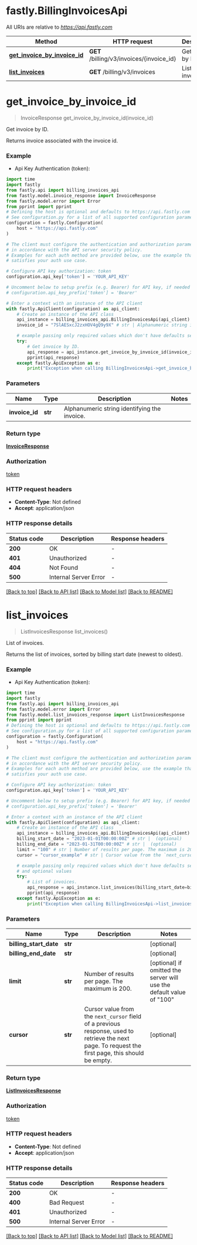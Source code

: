 # fastly.BillingInvoicesApi

All URIs are relative to *https://api.fastly.com*

Method | HTTP request | Description
------------- | ------------- | -------------
[**get_invoice_by_invoice_id**](BillingInvoicesApi.md#get_invoice_by_invoice_id) | **GET** /billing/v3/invoices/{invoice_id} | Get invoice by ID.
[**list_invoices**](BillingInvoicesApi.md#list_invoices) | **GET** /billing/v3/invoices | List of invoices.


# **get_invoice_by_invoice_id**
> InvoiceResponse get_invoice_by_invoice_id(invoice_id)

Get invoice by ID.

Returns invoice associated with the invoice id.

### Example

* Api Key Authentication (token):

```python
import time
import fastly
from fastly.api import billing_invoices_api
from fastly.model.invoice_response import InvoiceResponse
from fastly.model.error import Error
from pprint import pprint
# Defining the host is optional and defaults to https://api.fastly.com
# See configuration.py for a list of all supported configuration parameters.
configuration = fastly.Configuration(
    host = "https://api.fastly.com"
)

# The client must configure the authentication and authorization parameters
# in accordance with the API server security policy.
# Examples for each auth method are provided below, use the example that
# satisfies your auth use case.

# Configure API key authorization: token
configuration.api_key['token'] = 'YOUR_API_KEY'

# Uncomment below to setup prefix (e.g. Bearer) for API key, if needed
# configuration.api_key_prefix['token'] = 'Bearer'

# Enter a context with an instance of the API client
with fastly.ApiClient(configuration) as api_client:
    # Create an instance of the API class
    api_instance = billing_invoices_api.BillingInvoicesApi(api_client)
    invoice_id = "7SlAESxcJ2zxHOV4gQ9y9X" # str | Alphanumeric string identifying the invoice.

    # example passing only required values which don't have defaults set
    try:
        # Get invoice by ID.
        api_response = api_instance.get_invoice_by_invoice_id(invoice_id)
        pprint(api_response)
    except fastly.ApiException as e:
        print("Exception when calling BillingInvoicesApi->get_invoice_by_invoice_id: %s\n" % e)
```


### Parameters

Name | Type | Description  | Notes
------------- | ------------- | ------------- | -------------
 **invoice_id** | **str**| Alphanumeric string identifying the invoice. |

### Return type

[**InvoiceResponse**](InvoiceResponse.md)

### Authorization

[token](../README.md#token)

### HTTP request headers

 - **Content-Type**: Not defined
 - **Accept**: application/json


### HTTP response details

| Status code | Description | Response headers |
|-------------|-------------|------------------|
**200** | OK |  -  |
**401** | Unauthorized |  -  |
**404** | Not Found |  -  |
**500** | Internal Server Error |  -  |

[[Back to top]](#) [[Back to API list]](../README.md#documentation-for-api-endpoints) [[Back to Model list]](../README.md#documentation-for-models) [[Back to README]](../README.md)

# **list_invoices**
> ListInvoicesResponse list_invoices()

List of invoices.

Returns the list of invoices, sorted by billing start date (newest to oldest).

### Example

* Api Key Authentication (token):

```python
import time
import fastly
from fastly.api import billing_invoices_api
from fastly.model.error import Error
from fastly.model.list_invoices_response import ListInvoicesResponse
from pprint import pprint
# Defining the host is optional and defaults to https://api.fastly.com
# See configuration.py for a list of all supported configuration parameters.
configuration = fastly.Configuration(
    host = "https://api.fastly.com"
)

# The client must configure the authentication and authorization parameters
# in accordance with the API server security policy.
# Examples for each auth method are provided below, use the example that
# satisfies your auth use case.

# Configure API key authorization: token
configuration.api_key['token'] = 'YOUR_API_KEY'

# Uncomment below to setup prefix (e.g. Bearer) for API key, if needed
# configuration.api_key_prefix['token'] = 'Bearer'

# Enter a context with an instance of the API client
with fastly.ApiClient(configuration) as api_client:
    # Create an instance of the API class
    api_instance = billing_invoices_api.BillingInvoicesApi(api_client)
    billing_start_date = "2023-01-01T00:00:00Z" # str |  (optional)
    billing_end_date = "2023-01-31T00:00:00Z" # str |  (optional)
    limit = "100" # str | Number of results per page. The maximum is 200. (optional) if omitted the server will use the default value of "100"
    cursor = "cursor_example" # str | Cursor value from the `next_cursor` field of a previous response, used to retrieve the next page. To request the first page, this should be empty. (optional)

    # example passing only required values which don't have defaults set
    # and optional values
    try:
        # List of invoices.
        api_response = api_instance.list_invoices(billing_start_date=billing_start_date, billing_end_date=billing_end_date, limit=limit, cursor=cursor)
        pprint(api_response)
    except fastly.ApiException as e:
        print("Exception when calling BillingInvoicesApi->list_invoices: %s\n" % e)
```


### Parameters

Name | Type | Description  | Notes
------------- | ------------- | ------------- | -------------
 **billing_start_date** | **str**|  | [optional]
 **billing_end_date** | **str**|  | [optional]
 **limit** | **str**| Number of results per page. The maximum is 200. | [optional] if omitted the server will use the default value of "100"
 **cursor** | **str**| Cursor value from the `next_cursor` field of a previous response, used to retrieve the next page. To request the first page, this should be empty. | [optional]

### Return type

[**ListInvoicesResponse**](ListInvoicesResponse.md)

### Authorization

[token](../README.md#token)

### HTTP request headers

 - **Content-Type**: Not defined
 - **Accept**: application/json


### HTTP response details

| Status code | Description | Response headers |
|-------------|-------------|------------------|
**200** | OK |  -  |
**400** | Bad Request |  -  |
**401** | Unauthorized |  -  |
**500** | Internal Server Error |  -  |

[[Back to top]](#) [[Back to API list]](../README.md#documentation-for-api-endpoints) [[Back to Model list]](../README.md#documentation-for-models) [[Back to README]](../README.md)


